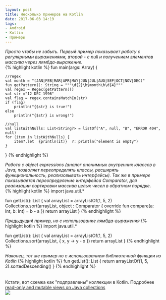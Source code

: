 ```yaml
---
layout: post
title: Несколько примеров на Kotlin
date: 2017-06-03 14:19
tags:
- Android
- Kotlin
- Примеры
---
```

*Просто чтобы не забыть. Первый пример показывает работу с регулярными выражениями, второй - с null и получением элементов массива через лямбда-выражение.*
<br>
{% highlight kotlin %}
fun main(args: Array<String>) {
    
    //regex
    val month = "(JAN|FEB|MAR|APR|MAY|JUN|JUL|AUG|SEP|OCT|NOV|DEC)"
	fun getPattern(): String = """\d{2}\h$month\h\d{4}"""
    val regex = Regex(getPattern())
    val str ="12 DEC 1996"
    val flag = regex.containsMatchIn(str)
    if (flag)
    	println("{$str} is true!")
    else
    	println("{$str} is wrong!")
    
    //null
    val listWithNulls: List<String?> = listOf("A", null, "B", "ERROR 404", null)
	for (item in listWithNulls) {
     	item?.let  {println(it)}  ?: println("element is empty") 
	}
}
{% endhighlight %}

*Работа с object expressions (аналог анонимных внутренних классов в Java, позволяет переопределять классы, расширять функциональность, реализовывать интерфейсы). Так же в примере показывается переопределение интерфейса Comparator, для реализации сортировки массива целых чисел в обратном порядке.* 
<br>
{% highlight kotlin %}
import java.util.*

fun getList(): List<Int> {
    val arrayList = arrayListOf(1, 5, 2)
    Collections.sort(arrayList, object : Comparator<Int> {
        override fun compare(a: Int, b: Int) = b - a
    })
    return arrayList
}
{% endhighlight %}

*Предыдущий пример, но с использование лямбда-выражения*
{% highlight kotlin %}
import java.util.*

fun getList(): List<Int> {
    val arrayList = arrayListOf(1, 5, 2)
    Collections.sort(arrayList, { x, y -> y - x })
    return arrayList
}
{% endhighlight %}

*Наконец, тот же пример но с использованием библиотечной функции из Kotlin*
{% highlight kotlin %}
fun getList(): List<Int> {
    return arrayListOf(1, 5, 2).sortedDescending()
}
{% endhighlight %}
<br>
<br>
<br>
Кстати, вот схемка как "подправлены" коллекции в Kotlin. Подробнее <a href="https://blog.jetbrains.com/kotlin/2012/09/kotlin-m3-is-out/#Collections" title="Kotlin collections">read-only and mutable views on Java collections</a>
<br>
<img src="{{ site.baseurl }}/images/Collections.png">
<br> 



